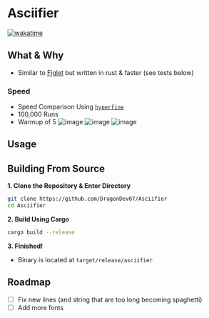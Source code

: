 # Asciifier

[![wakatime](https://wakatime.com/badge/github/DragonDev07/Asciifier.svg)](https://wakatime.com/badge/github/DragonDev07/Asciifier)

## What & Why

- Similar to [Figlet](https://github.com/cmatsuoka/figlet) but written in rust & faster (see tests below)

### Speed

- Speed Comparison Using [`hyperfine`](https://github.com/sharkdp/hyperfine)
- 100,000 Runs
- Warmup of 5
  ![image](https://github.com/user-attachments/assets/52067491-a884-4d41-afb2-44d3bc564db7)
  ![image](https://github.com/user-attachments/assets/eb84ac2d-b3d1-4b00-95f8-1fc4e2817ac3)
  ![image](https://github.com/user-attachments/assets/95c1b31e-8b17-43e0-ad7e-b5c4eaf35260)

## Usage

## Building From Source

**1. Clone the Repository & Enter Directory**

```bash
git clone https://github.com/DragonDev07/Asciifier
cd Asciifier
```

**2. Build Using Cargo**

```bash
cargo build --release
```

**3. Finished!**

- Binary is located at `target/release/asciifier`

## Roadmap

- [ ] Fix new lines (and string that are too long becoming spaghetti)
- [ ] Add more fonts
